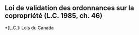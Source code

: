 ## Loi de validation des ordonnances sur la copropriété (L.C. 1985, ch. 46)
  *[L.C.]: Lois du Canada
